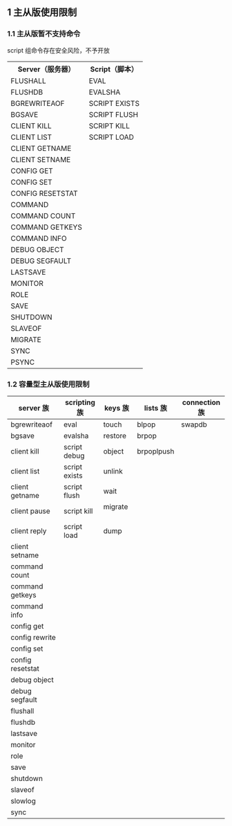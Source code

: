 ## 1 主从版使用限制

### 1.1 主从版暂不支持命令
script 组命令存在安全风险，不予开放
<table>
	<tbody>
			<tr>
			<th><strong>Server（服务器）</strong></th>
			<th><strong>Script（脚本）</strong></th>
		</tr>
		<tr>
			<td>FLUSHALL</td>
			<td>EVAL</td>
		</tr>	
		<tr>
			<td>FLUSHDB</td>
			<td>EVALSHA</td>
		</tr>	
		<tr>
			<td>BGREWRITEAOF</td>
			<td>SCRIPT EXISTS</td>
		</tr>	
		<tr>
			<td>BGSAVE</td>
			<td>SCRIPT FLUSH</td>
		</tr>	
		<tr>
			<td>CLIENT KILL</td>
			<td>SCRIPT KILL</td>
		</tr>	
		<tr>
			<td>CLIENT LIST</td>
			<td>SCRIPT LOAD</td>
		</tr>	
		<tr>
			<td>CLIENT GETNAME</td>
						<td>&nbsp;</td>
		</tr>	
		<tr>
			<td>CLIENT SETNAME</td>
						<td>&nbsp;</td>
		</tr>	
		<tr>
			<td>CONFIG GET</td>
						<td>&nbsp;</td>
		</tr>			
		<tr>
			<td>CONFIG SET</td>
						<td>&nbsp;</td>
		</tr>		
		<tr>
			<td>CONFIG RESETSTAT</td>
						<td>&nbsp;</td>
		</tr>
		<tr>
			<td>COMMAND</td>
						<td>&nbsp;</td>
		</tr>
		<tr>
			<td>COMMAND COUNT</td>
						<td>&nbsp;</td>
		</tr>
		<tr>
			<td>COMMAND GETKEYS</td>
						<td>&nbsp;</td>
		</tr>
		<tr>
			<td>COMMAND INFO</td>
						<td>&nbsp;</td>
		</tr>
		<tr>
			<td>DEBUG OBJECT</td>
						<td>&nbsp;</td>
		</tr>
		<tr>
			<td>DEBUG SEGFAULT</td>
						<td>&nbsp;</td>
		</tr>
		<tr>
			<td>LASTSAVE</td>
						<td>&nbsp;</td>
		</tr>
		<tr>
			<td>MONITOR</td>
						<td>&nbsp;</td>
		</tr>
		<tr>
			<td>ROLE</td>
						<td>&nbsp;</td>
		</tr>
		<tr>
			<td>SAVE</td>
						<td>&nbsp;</td>
		</tr>
		<tr>
			<td>SHUTDOWN</td>
						<td>&nbsp;</td>
		</tr>
		<tr>
			<td>SLAVEOF</td>
						<td>&nbsp;</td>
		</tr>
		<tr>
			<td>MIGRATE</td>
						<td>&nbsp;</td>
		</tr>
		<tr>
			<td>SYNC</td>
						<td>&nbsp;</td>
		</tr>
		<tr>
			<td>PSYNC</td>
						<td>&nbsp;</td>
		</tr>
	</tbody>
</table>

### 1.2 容量型主从版使用限制
|server 族|scripting 族|keys 族|lists 族|connection 族|
|---|---|---|-----|----|
|bgrewriteaof	|eval	|touch|	blpop|	swapdb|
|bgsave	|evalsha|	restore|	brpop	|　
|client kill|	script debug|	object|	brpoplpush|	　
|client list|	script exists|	unlink	|　	|　
|client getname	|script flush	|wait	||　	　
|client pause|	script kill|	migrate	　|  |   |
|client reply|	script load|	dump	|  |　
|client setname	|　|  | 	　	　	|  |
|command count	|　|	| |　	　	　
|command getkeys| |	　|  |	　	　	　
|command info	|　	|    |  |　	　	　
|config get	|　	  |   |    |   |
|config rewrite	|　	|   |    |　	　	　
|config set	|　	|    |    |　	　	　
|config resetstat|	　|    |    |	　	　	　
|debug object	|　	|   |    |　	　	　
|debug segfault	|　|   |   |	　	　	　
|flushall|	　	|    |    |　	　	　
|flushdb|	　	 |     |       |　	　	　
|lastsave|	　	|       |        |　	　	　
|monitor|	　	   |        |          |　	　	　
|role	|　	|     |       |         	　	　
|save|	　	|      |        |        　	　	　
|shutdown|	　	|        |       |　	　	　
|slaveof|	　	　	|         |        |　	　
|slowlog|	　	　	|        |      |　	　
|sync	|        |       |       |      |    |

